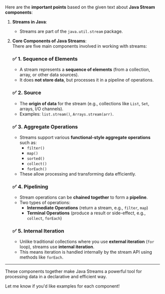 Here are the **important points** based on the given text about **Java Stream components**:

1. **Streams in Java**:  
   - Streams are part of the `java.util.stream` package.

2. **Core Components of Java Streams**:  
   There are five main components involved in working with streams:

   ### ✅ 1. **Sequence of Elements**  
   - A stream represents a **sequence of elements** (from a collection, array, or other data sources).  
   - It does **not store data**, but processes it in a pipeline of operations.

   ### ✅ 2. **Source**  
   - The **origin of data** for the stream (e.g., collections like `List`, `Set`, arrays, I/O channels).  
   - Examples: `list.stream()`, `Arrays.stream(arr)`.

   ### ✅ 3. **Aggregate Operations**  
   - Streams support various **functional-style aggregate operations** such as:
     - `filter()`
     - `map()`
     - `sorted()`
     - `collect()`
     - `forEach()`
   - These allow processing and transforming data efficiently.

   ### ✅ 4. **Pipelining**  
   - Stream operations can be **chained together** to form a **pipeline**.
   - Two types of operations:
     - **Intermediate Operations** (return a stream, e.g., `filter`, `map`)
     - **Terminal Operations** (produce a result or side-effect, e.g., `collect`, `forEach`)

   ### ✅ 5. **Internal Iteration**  
   - Unlike traditional collections where you use **external iteration** (`for` loop), streams use **internal iteration**.
   - This means iteration is handled internally by the stream API using methods like `forEach`.

---

These components together make Java Streams a powerful tool for processing data in a declarative and efficient way.

Let me know if you'd like examples for each component!
